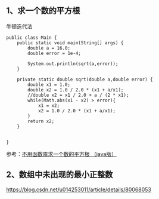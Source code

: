 ## 1、求一个数的平方根

牛顿迭代法

```
public class Main {
    public static void main(String[] args) {
        double a = 16.0;
        double error = 1e-4;

        System.out.println(sqrt(a,error));
    }

    private static double sqrt(double a,double error) {
        double x1 = 1.0;
        double x2 = 1.0 / 2.0 * (x1 + a/x1);
        //double x2 = x1 / 2.0 + a / (2 * x1);
        while(Math.abs(x1 - x2) > error){
            x1 = x2;
            x2 = 1.0 / 2.0 * (x1 + a/x1);
        }
        return x2;
    }


}
```

参考：[不用函数库求一个数的平方根 （java版）](https://www.cnblogs.com/hezhiyao/p/7544593.html)



## 2、数组中未出现的最小正整数

https://blog.csdn.net/u014253011/article/details/80068053